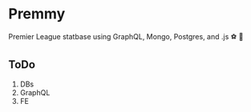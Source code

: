 # Premmy
Premier League statbase using GraphQL, Mongo, Postgres, and .js  :soccer:  :rocket:


ToDo
----
1) DBs
2) GraphQL
3) FE
